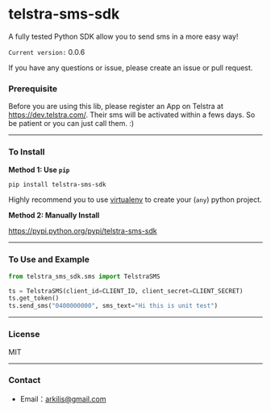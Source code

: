 # telstra-sms-sdk

 A fully tested Python SDK allow you to send sms in a more easy way! 

`Current version:` 0.0.6


If you have any questions or issue, please create an issue or pull request.



 
### Prerequisite 

Before you are using this lib, please register an App on Telstra at https://dev.telstra.com/. Their sms will be activated within a fews days. So be patient or you can just call them. :)

----
### To Install

__Method 1: Use `pip`__
```bash
pip install telstra-sms-sdk
```

Highly recommend you to use [virtualenv](https://virtualenv.pypa.io/en/stable/) to create your (`any`) python project.

__Method 2: Manually Install__

https://pypi.python.org/pypi/telstra-sms-sdk

----
### To Use and Example
```python
from telstra_sms_sdk.sms import TelstraSMS

ts = TelstraSMS(client_id=CLIENT_ID, client_secret=CLIENT_SECRET)
ts.get_token()
ts.send_sms("0400000000", sms_text="Hi this is unit test")
```

----
### License
MIT 

----
### Contact
- Email：<arkilis@gmail.com>

